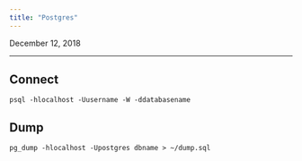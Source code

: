 ```yaml
---
title: "Postgres"
---
```


December 12, 2018
___

## Connect
```
psql -hlocalhost -Uusername -W -ddatabasename
```

## Dump
```
pg_dump -hlocalhost -Upostgres dbname > ~/dump.sql
```
